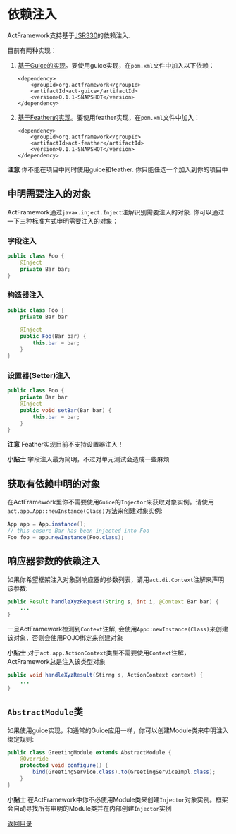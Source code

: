 # 依赖注入

ActFramework支持基于[JSR330](https://jcp.org/en/jsr/detail?id=330)的依赖注入. 

目前有两种实现：

1. [基于Guice的实现](https://github.com/actframework/act-guice-plugin)。要使用guice实现，在`pom.xml`文件中加入以下依赖：
    ```
    <dependency>
        <groupId>org.actframework</groupId>
        <artifactId>act-guice</artifactId>
        <version>0.1.1-SNAPSHOT</version>
    </dependency>
    ```
2. [基于Feather的实现](https://github.com/actframework/act-feather)。要使用feather实现，在`pom.xml`文件中加入：
    ```
    <dependency>
        <groupId>org.actframework</groupId>
        <artifactId>act-feather</artifactId>
        <version>0.1.1-SNAPSHOT</version>
    </dependency>
    ```


**注意** 你不能在项目中同时使用guice和feather. 你只能任选一个加入到你的项目中

## 申明需要注入的对象

ActFramework通过`javax.inject.Inject`注解识别需要注入的对象. 你可以通过一下三种标准方式申明需要注入的对象：

### 字段注入

```java
public class Foo {
    @Inject
    private Bar bar;
}
```

### 构造器注入

```java
public class Foo {
    private Bar bar
    
    @Inject
    public Foo(Bar bar) {
        this.bar = bar;
    }
}
```

### 设置器(Setter)注入

```java
public class Foo {
    private Bar bar
    @Inject
    public void setBar(Bar bar) {
        this.bar = bar;
    }
}
```

**注意** Feather实现目前不支持设置器注入！

**小贴士** 字段注入最为简明，不过对单元测试会造成一些麻烦

## 获取有依赖申明的对象

在ActFramework里你不需要使用`Guice`的`Injector`来获取对象实例。请使用`act.app.App::newInstance(Class)`方法来创建对象实例:

```java
App app = App.instance();
// this ensure Bar has been injected into Foo
Foo foo = app.newInstance(Foo.class);
```

## 响应器参数的依赖注入

如果你希望框架注入对象到响应器的参数列表，请用`act.di.Context`注解来声明该参数:

```java
public Result handleXyzRequest(String s, int i, @Context Bar bar) {
    ...
}
```

一旦ActFramework检测到`Context`注解, 会使用`App::newInstance(Class)`来创建该对象，否则会使用POJO绑定来创建对象

**小贴士** 对于`act.app.ActionContext`类型不需要使用`Context`注解，ActFramework总是注入该类型对象

```java
public void handleXyzResult(Stirng s, ActionContext context) {
    ...
}
```

## `AbstractModule`类

如果使用guice实现，和通常的Guice应用一样，你可以创建Module类来申明注入绑定规则:

```java
public class GreetingModule extends AbstractModule {
    @Override
    protected void configure() {
        bind(GreetingService.class).to(GreetingServiceImpl.class);
    }
}
```

**小贴士** 在ActFramework中你不必使用Module类来创建`Injector`对象实例。框架会自动寻找所有申明的Module类并在内部创建`Injector`实例

[返回目录](index.md)
